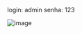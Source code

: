 login: admin
senha: 123


![image](https://github.com/user-attachments/assets/b4499951-b216-425b-a289-a1f5f9ab580b)
